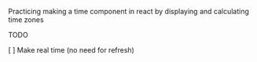 
Practicing making a time component in react by displaying and calculating time zones

TODO

[ ] Make real time (no need for refresh)
